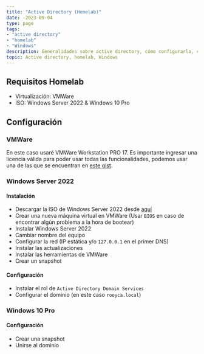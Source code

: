 ```yaml
---
title: "Active Directory (Homelab)"
date: -2023-09-04
type: page
tags: 
- "active directory"
- "homelab"
- "Windows"
description: Generalidades sobre active directory, cómo configurarlo, cómo usarlo, etc.
topic: Active directory, homelab, Windows
---
```


## Requisitos Homelab

- Virtualización: VMWare
- ISO: Windows Server 2022 & Windows 10 Pro

## Configuración

### VMWare

En este caso usaré VMWare Workstation PRO 17. Es importante ingresar una licencia válida para poder usar todas las funcionalidades, podemos usar una de las que se encuentran en [este gist](https://gist.github.com/PurpleVibe32/30a802c3c8ec902e1487024cdea26251).

### Windows Server 2022

#### Instalación

- Descargar la ISO de Windows Server 2022 desde [aquí](https://www.microsoft.com/es-es/evalcenter/evaluate-windows-server-2022)
- Crear una nueva máquina virtual en VMWare (Usar `BIOS` en caso de encontrar algún problema a la hora de bootear)
- Instalar Windows Server 2022
- Cambiar nombre del equipo
- Configurar la red (IP estática y/o `127.0.0.1` en el primer DNS)
- Instalar las actualizaciones
- Instalar las herramientas de VMWare
- Crear un snapshot

#### Configuración

- Instalar el rol de `Active Directory Domain Services`
- Configurar el dominio (en este caso `rooyca.local`)

### Windows 10 Pro

#### Configuración

- Crear una snapshot
- Unirse al dominio